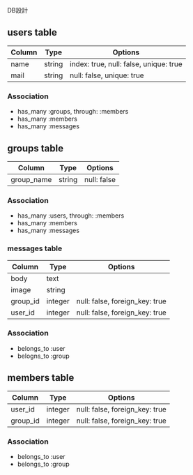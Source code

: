 DB設計


 ## users table

 | Column |  Type  |   Options
 |--------|--------|---------------------------------------
 | name   | string | index: true, null: false, unique: true
 | mail   | string | null: false, unique: true

 ### Association

  - has_many :groups, through: :members
  - has_many :members
  - has_many :messages



 ## groups table

 |    Column    |  Type  |   Options
 |--------------|--------|------------------
 | group_name   | string | null: false

 ### Association

  - has_many :users, through: :members
  - has_many :members
  - has_many :messages



 ### messages table

 |  Column  |   Type   |   Options
 |----------|----------|--------------
 | body     | text     |
 | image    | string   |
 | group_id | integer  | null: false, foreign_key: true
 | user_id  | integer  | null: false, foreign_key: true

 ### Association

  - belongs_to :user
  - belogns_to :group



 ## members table

 |   Column   |   Type  |   Options
 |------------|---------|---------------------------------------
 | user_id    | integer | null: false, foreign_key: true
 | group_id   | integer | null: false, foreign_key: true

 ### Association

  - belongs_to :user
  - belongs_to :group

